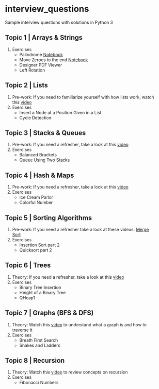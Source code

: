 # interview_questions
Sample interview questions with solutions in Python 3

## Topic 1 | Arrays & Strings
1. Exercises
    - Palindrome [Notebook](10-arrays-strings/is_palindrome.ipynb)
    - Move Zeroes to the end [Notebook](10-arrays-strings/moveZeroes.ipynb)
    - Designer PDF Viewer
    - Left Rotation
## Topic 2 | Lists
1. Pre-work: If you need to familiarize yourself with how lists work, watch this [video](https://www.youtube.com/watch?v=njTh_OwMljA])
2. Exercises
    - Insert a Node at a Position Given in a List
    - Cycle Detection
## Topic 3 | Stacks & Queues
1. Pre-work: If you need a refresher, take a look at this [video](https://www.youtube.com/watch?v=wjI1WNcIntg) 
2. Exercises
    - Balanced Brackets
    - Queue Using Two Stacks
## Topic 4 | Hash & Maps
1. Pre-work: If you need a refresher, take a look at this [video](https://www.youtube.com/watch?v=shs0KM3wKv8)
2. Exercises
    - Ice Cream Parlor
    - Colorful Number
## Topic 5 | Sorting Algorithms
1. Pre-work: If you need a refresher take a look at these videos: [Merge Sort](https://www.youtube.com/watch?v=KF2j-9iSf4Q)
2. Exercises
    - Insertion Sort part 2 
    - Quicksort part 2
## Topic 6 | Trees
1. Theory: If you need a refresher, take a look at this [video](https://www.youtube.com/watch?v=oSWTXtMglKE&t=138s) 
2. Exercises
    - Binary Tree Insertion
    - Height of a Binary Tree
    - QHeap1
## Topic 7 | Graphs (BFS & DFS)
1. Theory: Watch this [video](https://www.youtube.com/watch?v=zaBhtODEL0w) to understand what a graph is and how to traverse it
2. Exercises
    - Breath First Search
    - Snakes and Ladders
## Topic 8 | Recursion
1. Theory: Watch this [video](https://www.youtube.com/watch?v=KEEKn7Me-ms) to review concepts on recursion
2. Exercises
    - Fibonacci Numbers
